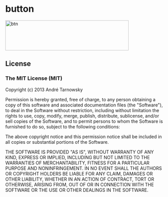 # button

<a href="http://www.flickr.com/photos/26806452@N03/10932706023/" title="btn von lotterfriends bei Flickr"><img src="http://farm6.staticflickr.com/5509/10932706023_6b4039ca8e_o.png" width="386" height="94" alt="btn"></a>

## License

### The MIT License (MIT)

Copyright (c) 2013 André Tarnowsky

Permission is hereby granted, free of charge, to any person obtaining a copy of this software and associated documentation files (the "Software"), to deal in the Software without restriction, including without limitation the rights to use, copy, modify, merge, publish, distribute, sublicense, and/or sell copies of the Software, and to permit persons to whom the Software is furnished to do so, subject to the following conditions:

The above copyright notice and this permission notice shall be included in all copies or substantial portions of the Software.

THE SOFTWARE IS PROVIDED "AS IS", WITHOUT WARRANTY OF ANY KIND, EXPRESS OR IMPLIED, INCLUDING BUT NOT LIMITED TO THE WARRANTIES OF MERCHANTABILITY, FITNESS FOR A PARTICULAR PURPOSE AND NONINFRINGEMENT. IN NO EVENT SHALL THE AUTHORS OR COPYRIGHT HOLDERS BE LIABLE FOR ANY CLAIM, DAMAGES OR OTHER LIABILITY, WHETHER IN AN ACTION OF CONTRACT, TORT OR OTHERWISE, ARISING FROM, OUT OF OR IN CONNECTION WITH THE SOFTWARE OR THE USE OR OTHER DEALINGS IN THE SOFTWARE.


